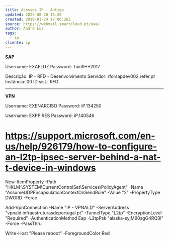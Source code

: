 ```yaml
---
title: Acessos IP - Antigo
updated: 2025-08-20 15:28
created: 2019-01-24 17:00:26Z
source: https://webmail.smartcloud.pt/owa/
author: André Luz
tags:
  - ip
cliente: ip
---
```


**SAP**

Username: EXAFLUZ
Password: Toin9++2017

Descrição: IP - RFD - Desenvolvimento
Servidor: rforsapdev002.refer.pt
Instância: 00
ID sist.: RFD

* * *

**VPN**

Username: EXENARCISO
Password: iP.134250

Username: EXPPIRES
Password: iP.140546

# https://support.microsoft.com/en-us/help/926179/how-to-configure-an-l2tp-ipsec-server-behind-a-nat-t-device-in-windows

New-ItemProperty -Path "HKLM:\SYSTEM\CurrentControlSet\Services\PolicyAgent" -Name "AssumeUDPEncapsulationContextOnSendRule" -Value "2" -PropertyType DWORD -Force

Add-VpnConnection -Name "IP - VPNALD" -ServerAddress "vpnald.infraestruturasdeportugal.pt" -TunnelType "L2tp" -EncryptionLevel "Required" -AuthenticationMethod Eap -L2tpPsk "alaska-syjM90sgG4RQ3I" -Force -PassThru

Write-Host "Please reboot" -ForegroundColor Red